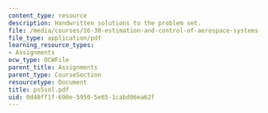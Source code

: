 ```yaml
---
content_type: resource
description: Handwritten solutions to the problem set.
file: /media/courses/16-30-estimation-and-control-of-aerospace-systems-spring-2004/0d40ff1f690e59505e651cabd06ea62f_ps5sol.pdf
file_type: application/pdf
learning_resource_types:
- Assignments
ocw_type: OCWFile
parent_title: Assignments
parent_type: CourseSection
resourcetype: Document
title: ps5sol.pdf
uid: 0d40ff1f-690e-5950-5e65-1cabd06ea62f
---
```

